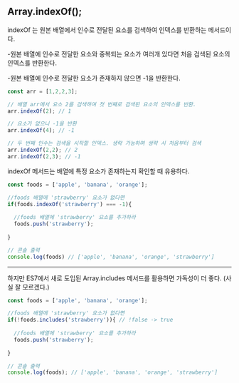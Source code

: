 ## Array.indexOf();


indexOf 는 원본 배열에서 인수로 전달된 요소를 검색하여 인덱스를 반환하는 메서드이다.

-원본 배열에 인수로 전달한 요소와 중복되는 요소가 여러개 있다면 처음 검색된 요소의 인덱스를 반환한다.

-원본 배열에 인수로 전달한 요소가 존재하지 않으면 -1을 반환한다.

``` javascript
const arr = [1,2,2,3];

// 배열 arr에서 요소 2를 검색하여 첫 번째로 검색된 요소의 인덱스를 반환.
arr.indexOf(2); // 1

// 요소가 없으니 -1을 반환
arr.indexOf(4); // -1

// 두 번째 인수는 검색을 시작할 인덱스. 생략 가능하며 생략 시 처음부터 검색
arr.indexOf(2,2); // 2
arr.indexOf(2,3); // -1
```
indexOf 메서드는 배열에 특정 요소가 존재하는지 확인할 때 유용하다.

``` javascript
const foods = ['apple', 'banana', 'orange'];

//foods 배열에 'strawberry' 요소가 없다면
if(foods.indexOf('strawberry') === -1){
  
  //foods 배열에 'strawberry' 요소를 추가하라
  foods.push('strawberry');
  
}

// 콘솔 출력
console.log(foods) // ['apple', 'banana', 'orange', 'strawberry']
```
***

하지만 ES7에서 새로 도입된 Array.includes 메서드를 활용하면 가독성이 더 좋다. 
(사실 잘 모르겠다.)

``` javascript
const foods = ['apple', 'banana', 'orange'];

//foods 배열에 'strawberry' 요소가 없다면
if(!foods.includes('strawberry')){ // !false -> true
  
  //foods 배열에 'strawberry' 요소를 추가하라
  foods.push('strawberry');
  
}

// 콘솔 출력
console.log(foods); // ['apple', 'banana', 'orange', 'strawberry']

```